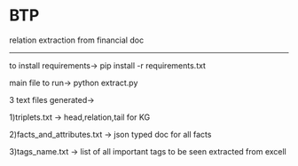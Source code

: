 # BTP
relation extraction from financial doc

----------------------------------------------------
to install requirements->
pip install -r requirements.txt


main file to run->
python extract.py

3 text files generated->

1)triplets.txt  -> head,relation,tail for KG

2)facts_and_attributes.txt  -> json typed doc for all facts

3)tags_name.txt -> list of all important tags to be seen extracted from excell
